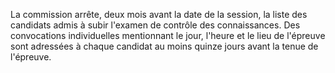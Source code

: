 La commission arrête, deux mois avant la date de la session, la liste des candidats admis à subir l'examen de contrôle des connaissances. Des convocations individuelles mentionnant le jour, l'heure et le lieu de l'épreuve sont adressées à chaque candidat au moins quinze jours avant la tenue de l'épreuve.

